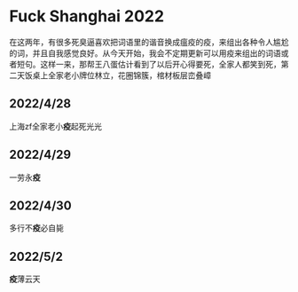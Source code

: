 # Fuck Shanghai 2022

在这两年，有很多死臭逼喜欢把词语里的谐音换成瘟疫的疫，来组出各种令人尴尬的词，并且自我感觉良好。从今天开始，我会不定期更新可以用疫来组出的词语或者短句。这样一来，那帮王八蛋估计看到了以后开心得要死，全家人都笑到死，第二天饭桌上全家老小牌位林立，花圈锦簇，棺材板层峦叠嶂

## 2022/4/28
上海zf全家老小**疫**起死光光

## 2022/4/29
一劳永**疫**

## 2022/4/30
多行不**疫**必自毙

## 2022/5/2
**疫**薄云天

